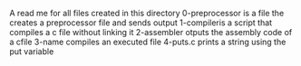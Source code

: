 A read me for all files created in this directory
0-preprocessor is a file the creates a preprocessor file and sends output
1-compileris a script that compiles a c file without linking it
2-assembler otputs the assembly code of a cfile
3-name compiles an executed file
4-puts.c prints a string using the put variable
